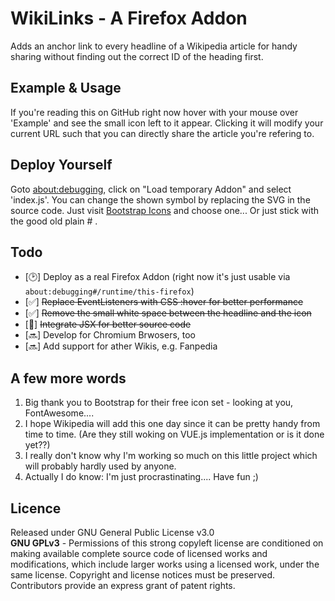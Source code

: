 # WikiLinks - A Firefox Addon
Adds an anchor link to every headline of a Wikipedia article for handy sharing without finding out the correct ID of the heading first.

## Example & Usage
If you're reading this on GitHub right now hover with your mouse over 'Example' and see the small icon left to it appear.
Clicking it will modify your current URL such that you can directly share the article you're refering to.

## Deploy Yourself
Goto <a href="about:debugging#/runtime/this-firefox">about:debugging</a>, click on "Load temporary Addon" and select 'index.js'.
You can change the shown symbol by replacing the SVG in the source code. Just visit <a href="https://icons.getbootstrap.com/">Bootstrap Icons</a> and choose one... Or just stick with the good old plain # .

## Todo
* [🕑] Deploy as a real Firefox Addon (right now it's just usable via `about:debugging#/runtime/this-firefox`)
* [✅] ~~Replace EventListeners with CSS :hover for better performance~~
* [✅] ~~Remove the small white space between the headline and the icon~~
* [💨] ~~Integrate JSX for better source code~~
* [🔜] Develop for Chromium Brwosers, too
* [🔜] Add support for ather Wikis, e.g. Fanpedia

## A few more words
1. Big thank you to Bootstrap for their free icon set - looking at you, FontAwesome....
2. I hope Wikipedia will add this one day since it can be pretty handy from time to time. (Are they still woking on VUE.js implementation or is it done yet??)
3. I really don't know why I'm working so much on this little project which will probably hardly used by anyone. 
4. Actually I do know: I'm just procrastinating.... Have fun ;)

## Licence
Released under GNU General Public License v3.0
</br>
<b>GNU GPLv3</b> - Permissions of this strong copyleft license are conditioned on making available complete source code of licensed works and modifications, which include larger works using a licensed work, under the same license. Copyright and license notices must be preserved. Contributors provide an express grant of patent rights. 